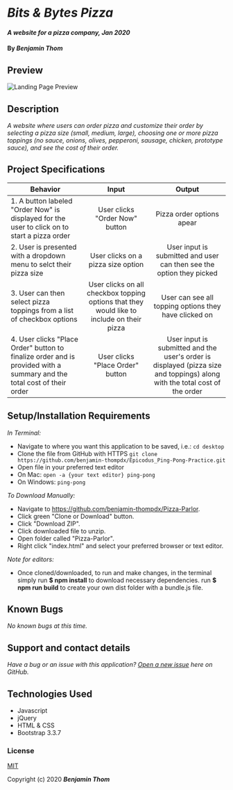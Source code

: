 # _Bits & Bytes Pizza_

#### _A website for a pizza company, Jan 2020_

#### By _**Benjamin Thom**_

## Preview
![Landing Page Preview](img/pizza-parlor.png)

## Description

_A website where users can order pizza and customize their order by selecting a pizza size (small, medium, large), choosing one or more pizza toppings (no sauce, onions, olives, pepperoni, sausage, chicken, prototype sauce), and see the cost of their order._

## Project Specifications

| Behavior | Input | Output |
|---|:---:|:---:|
|1. A button labeled "Order Now" is displayed for the user to click on to start a pizza order| User clicks "Order Now" button|Pizza order options apear|
|2. User is presented with a dropdown menu to selct their pizza size|User clicks on a pizza size option|User input is submitted and user can then see the option they picked|
|3. User can then select pizza toppings from a list of checkbox options|User clicks on all checkbox topping options that they would like to include on their pizza|User can see all topping options they have clicked on|
|4. User clicks "Place Order" button to finalize order and is provided with a summary and the total cost of their order|User clicks "Place Order" button|User input is submitted and the user's order is displayed (pizza size and toppings) along with the total cost of the order|


## Setup/Installation Requirements

_In Terminal:_

* Navigate to where you want this application to be saved, i.e.:
```cd desktop```
* Clone the file from GitHub with HTTPS
```git clone https://github.com/benjamin-thompdx/Epicodus_Ping-Pong-Practice.git```
* Open file in your preferred text editor
* On Mac: ```open -a {your text editor} ping-pong```
* On Windows: ```ping-pong```

_To Download Manually:_

* Navigate to https://github.com/benjamin-thompdx/Pizza-Parlor.
* Click green "Clone or Download" button.
* Click "Download ZIP".
* Click downloaded file to unzip.
* Open folder called "Pizza-Parlor".
* Right click "index.html" and select your preferred browser or text editor.

_Note for editors:_ 
* Once cloned/downloaded, to run and make changes, in the terminal simply run **$ npm install** to download necessary dependencies. run **$ npm run build** to create your own dist folder with a bundle.js file.

## Known Bugs

_No known bugs at this time._

## Support and contact details

_Have a bug or an issue with this application? [Open a new issue](https://github.com/benjamin-thompdx/Pizza-Parlor/issues) here on GitHub._

## Technologies Used

* Javascript
* jQuery
* HTML & CSS
* Bootstrap 3.3.7

### License

[MIT](https://choosealicense.com/licenses/mit/)

Copyright (c) 2020 **_Benjamin Thom_**